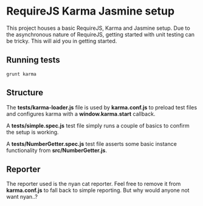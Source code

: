 # RequireJS Karma Jasmine setup

This project houses a basic RequireJS, Karma and Jasmine setup. Due to the asynchronous nature of RequireJS, getting started with unit testing can be tricky. This will aid you in getting started.

## Running tests

    grunt karma

## Structure

The **tests/karma-loader.js** file is used by **karma.conf.js** to preload test files and configures karma with a **window.__karma__.start** callback.

A **tests/simple.spec.js** test file simply runs a couple of basics to confirm the setup is working.

A **tests/NumberGetter.spec.js** test file asserts some basic instance functionality from **src/NumberGetter.js**.

## Reporter

The reporter used is the nyan cat reporter. Feel free to remove it from **karma.conf.js** to fall back to simple reporting. But why would anyone not want nyan..?
